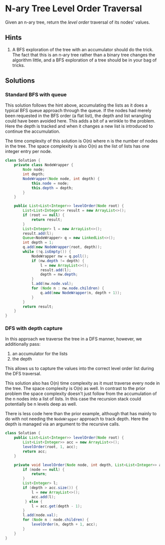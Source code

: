 # N-ary Tree Level Order Traversal

Given an n-ary tree, return the *level order* traversal of its nodes' values.

## Hints

1. A BFS exploration of the tree with an accumulator should do the trick. The
   fact that this is an n-ary tree rather than a binary tree changes the
   algorithm little, and a BFS exploration of a tree should be in your bag of
   tricks.

## Solutions

### Standard BFS with queue

This solution follows the hint above, accumulating the lists as it does a
typical BFS queue approach through the queue. If the nodes had merely been
requested in the BFS order (a flat list), the depth and list wrangling could
have been avoided here. This adds a bit of a wrinkle to the problem. Here
the depth is tracked and when it changes a new list is introduced to continue
the accumulation.

The time complexity of this solution is O(n) where n is the number of nodes
in the tree. The space complexity is also O(n) as the list of lists has
one integer entry per node.

```java
class Solution {
    private class NodeWrapper {
        Node node;
        int depth;
        NodeWrapper(Node node, int depth) {
            this.node = node;
            this.depth = depth;
        }
    }

    public List<List<Integer>> levelOrder(Node root) {
        List<List<Integer>> result = new ArrayList<>();
        if (root == null) {
            return result;
        }
        List<Integer> l = new ArrayList<>();
        result.add(l);
        Queue<NodeWrapper> q = new LinkedList<>();
        int depth = 1;
        q.add(new NodeWrapper(root, depth));
        while (!q.isEmpty()) {
            NodeWrapper nw = q.poll();
            if (nw.depth != depth) {
                l = new ArrayList<>();
                result.add(l);
                depth = nw.depth;
            }
            l.add(nw.node.val);
            for (Node n : nw.node.children) {
                q.add(new NodeWrapper(n, depth + 1));
            }
        }
        return result;
    }
}
```

### DFS with depth capture

In this approach we traverse the tree in a DFS manner, however, we additionally
pass:

1. an accumulator for the lists
1. the depth

This allows us to capture the values into the correct level order list during
the DFS traversal.

This solution also has O(n) time complexity as it must traverse every node in
the tree. The space complexity is O(n) as well. In contrast to the prior problem
the space complexity doesn't just follow from the accumulation of the n nodes
into a list of lists. In this case the recursion stack could potentially be n
levels deep as well.

There is less code here than the prior example, although that has mainly to do
with not needing the `NodeWrapper` approach to track depth. Here the depth is
managed via an argument to the recursive calls.

```java
class Solution {
    public List<List<Integer>> levelOrder(Node root) {
        List<List<Integer>> acc = new ArrayList<>();
        levelOrder(root, 1, acc);
        return acc;
    }

    private void levelOrder(Node node, int depth, List<List<Integer>> acc) {
        if (node == null) {
            return;
        }
        List<Integer> l;
        if (depth > acc.size()) {
            l = new ArrayList<>();
            acc.add(l);
         } else {
            l = acc.get(depth - 1);
        }
        l.add(node.val);
        for (Node n : node.children) {
            levelOrder(n, depth + 1, acc);
        }
    }
}
```
